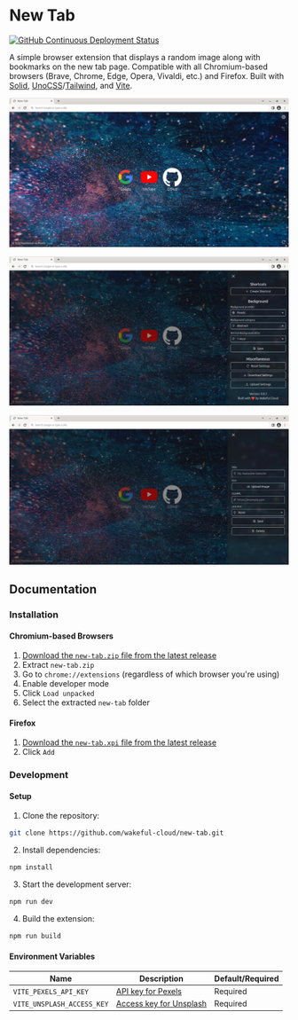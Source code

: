 # New Tab

[![GitHub Continuous Deployment Status](https://img.shields.io/github/actions/workflow/status/wakeful-cloud/new-tab/cd.yml?label=Deployment&style=flat-square)](https://github.com/wakeful-cloud/new-tab/actions/workflows/cd.yml)

A simple browser extension that displays a random image along with bookmarks on the new tab page. Compatible with all Chromium-based browsers (Brave, Chrome, Edge, Opera, Vivaldi, etc.) and Firefox. Built with [Solid](https://solidjs.com), [UnoCSS](https://unocss.dev)/[Tailwind](https://tailwindcss.com), and [Vite](https://vitejs.dev).

![Screenshot 1](screenshots/screenshot-1.jpg)

![Screenshot 2](screenshots/screenshot-2.jpg)

![Screenshot 3](screenshots/screenshot-3.jpg)

## Documentation

### Installation

#### Chromium-based Browsers

1. [Download the `new-tab.zip` file from the latest release](https://github.com/wakeful-cloud/new-tab/releases/latest/download/new-tab.zip)
2. Extract `new-tab.zip`
3. Go to `chrome://extensions` (regardless of which browser you're using)
4. Enable developer mode
5. Click `Load unpacked`
6. Select the extracted `new-tab` folder

#### Firefox

1. [Download the `new-tab.xpi` file from the latest release](https://github.com/wakeful-cloud/new-tab/releases/latest/download/new-tab.xpi)
2. Click `Add`

### Development

#### Setup

1. Clone the repository:

```sh
git clone https://github.com/wakeful-cloud/new-tab.git
```

2. Install dependencies:

```sh
npm install
```

3. Start the development server:

```sh
npm run dev
```

4. Build the extension:

```sh
npm run build
```

#### Environment Variables

| Name                       | Description                                                        | Default/Required |
| -------------------------- | ------------------------------------------------------------------ | ---------------- |
| `VITE_PEXELS_API_KEY`      | [API key for Pexels](https://www.pexels.com/api/new/)              | Required         |
| `VITE_UNSPLASH_ACCESS_KEY` | [Access key for Unsplash](https://unsplash.com/oauth/applications) | Required         |
